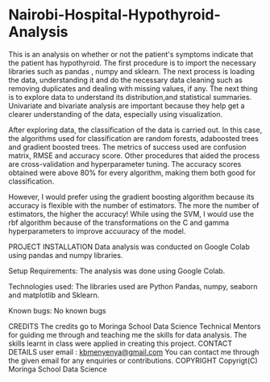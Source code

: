 # Nairobi-Hospital-Hypothyroid-Analysis

This is an analysis on whether or not the patient's symptoms indicate that the patient has hypothyroid. The first procedure is to import the necessary libraries such as pandas , numpy and sklearn. The next process is loading the data, understanding it and do the necessary data cleaning such as removing duplicates and dealing with missing values, if any. The next thing is to explore data to understand its distribution,and statistical summaries. Univariate and bivariate analysis are important because they help get a clearer understanding of the data, especially using visualization.

After exploring data, the classification of the data is carried out. In this case, the algorithms used for classification are random forests, adaboosted trees and gradient boosted trees. The metrics of success used are confusion matrix, RMSE and accuracy score. Other procedures that aided the process are cross-validation and hyperparameter tuning. The accuracy scores obtained were above 80% for every algorithm, making them both good for classification.

However, I would prefer using the gradient boosting algorithm because its accuracy is flexible with the number of estimators. The more the number of estimators, the higher the accuracy! While using the SVM, I would use the rbf algorithm because of the transformations on the C and gamma hyperparameters to improve accuuracy of the model.


PROJECT INSTALLATION Data analysis was conducted on Google Colab using pandas and numpy libraries.

Setup Requirements: The analysis was done using Google Colab.

Technologies used: The libraries used are Python Pandas, numpy, seaborn and matplotlib and Sklearn.

Known bugs: No known bugs

CREDITS The credits go to Moringa School Data Science Technical Mentors for guiding me through and teaching me the skills for data analysis. The skills learnt in class were applied in creating this project. CONTACT DETAILS user email : kbmenyenya@gmail.com You can contact me through the given email for any enquiries or contributions. COPYRIGHT Copyrigt(C) Moringa School Data Science
